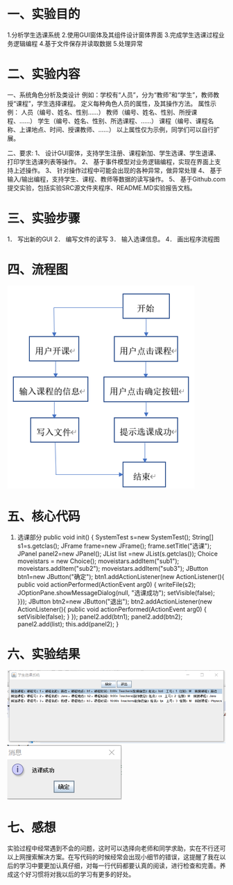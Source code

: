 # 一、实验目的
1.分析学生选课系统
2.使用GUI窗体及其组件设计窗体界面
3.完成学生选课过程业务逻辑编程
4.基于文件保存并读取数据
5.处理异常
# 二、实验内容
一、系统角色分析及类设计
例如：学校有“人员”，分为“教师”和“学生”，教师教授“课程”，学生选择课程。
定义每种角色人员的属性，及其操作方法。
属性示例：	人员（编号、姓名、性别……）
教师（编号、姓名、性别、所授课程、……）
			学生（编号、姓名、性别、所选课程、……）
			课程（编号、课程名称、上课地点、时间、授课教师、……）
以上属性仅为示例，同学们可以自行扩展。

二、要求:
1、	设计GUI窗体，支持学生注册、课程新加、学生选课、学生退课、打印学生选课列表等操作。
2、	基于事件模型对业务逻辑编程，实现在界面上支持上述操作。
3、	针对操作过程中可能会出现的各种异常，做异常处理
4、	基于输入/输出编程，支持学生、课程、教师等数据的读写操作。
5、	基于Github.com提交实验，包括实验SRC源文件夹程序、README.MD实验报告文档。
# 三、实验步骤
1．	写出新的GUI
2．	编写文件的读写
3．	输入选课信息。
4．	画出程序流程图
# 四、流程图
![](https://github.com/zhanghan11128/shiyan/blob/master/1.png)
# 五、核心代码
1. 选课部分
	public void init() {
		SystemTest s=new SystemTest();
		String[] s1=s.getclas();
		JFrame frame=new JFrame();
		frame.setTitle("选课");
		JPanel panel2=new JPanel();
		JList list =new JList(s.getclas());
		Choice moveistars = new Choice();
		moveistars.addItem("sub1");
		moveistars.addItem("sub2");
		moveistars.addItem("sub3");
		JButton btn1=new JButton("确定");
		btn1.addActionListener(new ActionListener(){
			public void actionPerformed(ActionEvent arg0) {
				writeFile(s2);
				JOptionPane.showMessageDialog(null, "选课成功");
				setVisible(false);
			}});
		JButton btn2=new JButton("退出");
		btn2.addActionListener(new ActionListener(){
			public void actionPerformed(ActionEvent arg0) {
				setVisible(false);
			}
		});
		panel2.add(btn1);
		panel2.add(btn2);
		panel2.add(list);
		this.add(panel2);
	}

# 六、实验结果
![](https://github.com/zhanghan11128/shiyan/blob/master/2.png)
![](https://github.com/zhanghan11128/shiyan/blob/master/3.png)
# 七、感想
实验过程中经常遇到不会的问题，这时可以选择向老师和同学求助，实在不行还可以上网搜索解决方案。在写代码的时候经常会出现小细节的错误，这提醒了我在以后的学习中要更加认真仔细，对每一行代码都要认真的阅读，进行检查和完善。养成这个好习惯将对我以后的学习有更多的好处。
